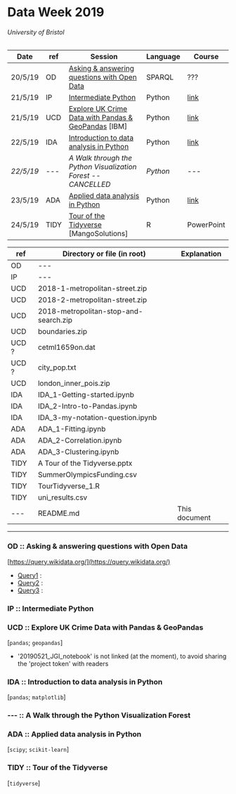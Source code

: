 # Data Week 2019
###### University of Bristol


| Date | ref | Session | Language | Course |
| --- | --- | --- | --- | --- |
| 20/5/19 | OD | [Asking & answering questions with Open Data](https://www.eventbrite.co.uk/e/asking-and-answering-questions-with-open-data-tickets-57979649693) | SPARQL | ??? |
| 21/5/19 | IP | [Intermediate Python](https://www.eventbrite.co.uk/e/intermediate-python-tickets-56975527336) | Python | [link](http://chryswoods.com/intermediate_python/README.html) |
| 21/5/19 | UCD | [Explore UK Crime Data with Pandas & GeoPandas](https://www.eventbrite.co.uk/e/explore-uk-crime-data-with-pandas-and-geopandas-tickets-56991346652) [IBM] | Python | [link](https://github.com/IBMDeveloperUK/geopandas-workshop) |
| 22/5/19 | IDA | [Introduction to data analysis in Python](https://www.eventbrite.co.uk/e/introduction-to-data-analysis-in-python-tickets-57387124434#) | Python | [link](https://nbviewer.jupyter.org/github/milliams/data_analysis_python/blob/master/Introduction.ipynb) |
| *22/5/19* | --- | *A Walk through the Python Visualization Forest -- CANCELLED* | *Python* | --- |
| 23/5/19 | ADA | [Applied data analysis in Python](https://www.eventbrite.co.uk/e/applied-data-analysis-in-python-tickets-57394621859) | Python | [link](https://milliams.gitlab.io/applied_data_analysis/) |
| 24/5/19 | TIDY | [Tour of the Tidyverse](https://www.eventbrite.co.uk/e/tour-of-the-tidyverse-tickets-58253135697#) [MangoSolutions] | R | PowerPoint |






| ref | Directory or file (in root) | Explanation |
| --- | --- | --- |
| OD | --- |  |
| IP | --- |  |
| UCD | 2018-1-metropolitan-street.zip |  |
| UCD | 2018-2-metropolitan-street.zip |  |
| UCD | 2018-metropolitan-stop-and-search.zip |  |
| UCD | boundaries.zip |  |
| UCD ? | cetml1659on.dat |  |
| UCD ? | city_pop.txt |  |
| UCD | london_inner_pois.zip |  |
| IDA | IDA_1-Getting-started.ipynb |  |
| IDA | IDA_2-Intro-to-Pandas.ipynb |  |
| IDA | IDA_3-my-notation-question.ipynb |  |
| ADA | ADA_1-Fitting.ipynb |  |
| ADA | ADA_2-Correlation.ipynb |  |
| ADA | ADA_3-Clustering.ipynb |  |
| TIDY | A Tour of the Tidyverse.pptx |  |
| TIDY | SummerOlympicsFunding.csv |  |
| TIDY | TourTidyverse_1.R |  |
| TIDY | uni_results.csv |  |
| --- | README.md | This document |


---

### OD :: Asking & answering questions with Open Data

[https://query.wikidata.org/](https://query.wikidata.org/)

* [Query1](https://query.wikidata.org/#%23defaultView%3AMap%0ASELECT%20%3Fperson%20%3FpersonLabel%20%3Fcoordinates%20%3Fimage%20WHERE%20%7B%0A%3Fperson%20wdt%3AP69%20wd%3AQ459506%20.%20%23%20person%20educated%20at%20UoBristol%0A%3Fperson%20wdt%3AP106%20wd%3AQ33999%20.%20%23%20person%20is%20an%20actor%0AOPTIONAL%20%7B%3Fperson%20wdt%3AP18%20%3Fimage%20%7D%20.%0A%3Fperson%20wdt%3AP19%20%3Fbirthplace%20.%0A%3Fbirthplace%20wdt%3AP625%20%3Fcoordinates%0ASERVICE%20wikibase%3Alabel%20%7B%20bd%3AserviceParam%20wikibase%3Alanguage%20%22%5BAUTO_LANGUAGE%5D%2Cen%22.%20%7D%0A%7D) : 
* [Query2](https://query.wikidata.org/#%23defaultView%3AMap%0ASELECT%20%3Fperson%20%3FpersonLabel%20%3Fcoords%20%3Fimage%20WHERE%20%7B%0A%3Fperson%20wdt%3AP166%20wd%3AQ37922%20%20.%0A%3Fperson%20wdt%3AP19%20%3Fbirthplace%20%20.%0A%3Fbirthplace%20wdt%3AP625%20%3Fcoords%20%20.%0AOPTIONAL%20%7B%3Fperson%20wdt%3AP18%20%3Fimage%7D%20%20.%0ASERVICE%20wikibase%3Alabel%20%7B%20bd%3AserviceParam%20wikibase%3Alanguage%20%22%5BAUTO_LANGUAGE%5D%2Cen%22.%20%7D%0A%7D) :
* [Query3](https://query.wikidata.org/#SELECT%20%3Forg%20%3ForgLabel%20%3Flink%20WHERE%20%7B%0A%3Forg%20wdt%3AP5305%20%3Flink%20%20.%20%23%20has%20SPARQL_endpoint%0ASERVICE%20wikibase%3Alabel%20%7B%20bd%3AserviceParam%20wikibase%3Alanguage%20%22%5BAUTO_LANGUAGE%5D%2Cen%22.%20%7D%0A%7D%20ORDER%20BY%20%3ForgLabel) :


### IP :: Intermediate Python


### UCD :: Explore UK Crime Data with Pandas & GeoPandas
[`pandas`; `geopandas`]

* '20190521_JGI_notebook' is not linked (at the moment), to avoid sharing the 'project token' with readers


### IDA :: Introduction to data analysis in Python
[`pandas`; `matplotlib`]


### --- :: A Walk through the Python Visualization Forest


### ADA :: Applied data analysis in Python
[`scipy`; `scikit-learn`]


### TIDY :: Tour of the Tidyverse
[`tidyverse`]
